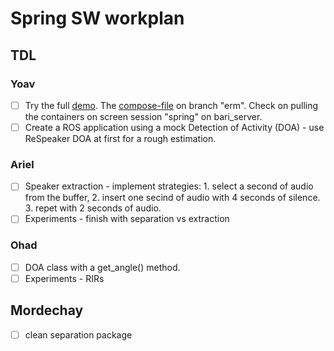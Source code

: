 # Spring SW workplan

## TDL

### Yoav
- [ ] Try the full [demo](https://gitlab.inria.fr/spring/wiki/-/wikis/Robot%20Behavior%20Integration%20Demo%20INRIA). The [compose-file](https://gitlab.inria.fr/spring/dockers/-/blob/erm/docker-compose.yml) on branch "erm". Check on pulling the containers on screen session "spring" on bari_server.
- [ ] Create a ROS application using a mock Detection of Activity (DOA) - use ReSpeaker DOA at first for a rough estimation.

### Ariel
- [ ] Speaker extraction - implement strategies: 1. select a second of audio from the buffer, 2. insert one secind of audio with 4 seconds of silence. 3. repet with 2 seconds of audio.
- [ ] Experiments - finish with separation vs extraction

### Ohad

- [ ] DOA class with a get_angle() method.
- [ ] Experiments - RIRs

## Mordechay
 - [ ] clean separation package 
